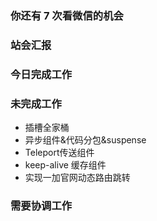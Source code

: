 ### 你还有 7 次看微信的机会

### 站会汇报

### 今日完成工作



### 未完成工作

- 插槽全家桶
- 异步组件&代码分包&suspense
- Teleport传送组件
- keep-alive 缓存组件
- 实现一加官网动态路由跳转

### 需要协调工作

